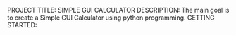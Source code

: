 PROJECT TITLE:  SIMPLE GUI CALCULATOR 
DESCRIPTION:  The main goal is to create a Simple GUI Calculator using python programming.
GETTING STARTED:  
